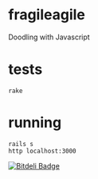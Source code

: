 # fragileagile

Doodling with Javascript

# tests

```
rake
```

# running

```
rails s
http localhost:3000
```

[![Bitdeli Badge](https://d2weczhvl823v0.cloudfront.net/ihassin/fragileagile/trend.png)](https://bitdeli.com/free "Bitdeli Badge")
